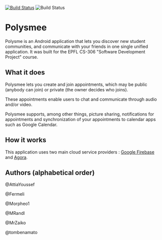 [![Build Status](https://img.shields.io/cirrus/github/MrZaiko/Polysmee)](https://cirrus-ci.com/github/MrZaiko/Polysmee)
![Build Status](https://img.shields.io/codeclimate/coverage/MrZaiko/Polysmee)
# Polysmee
Polysme is an Android application that lets you discover new student communities, and communicate with your friends in one single unified application.
It was built for the EPFL CS-306 "Software Development Project" course.

## What it does

Polysmee lets you create and join appointments, which may be public (anybody can join) or private (the owner decides who joins).

These appointments enable users to chat and communicate through audio and/or video.

Polysmee supports, among other things, picture sharing, notifications for appointments and synchronization of your appointments to calendar apps such as Google Calendar.

## How it works

This application uses two main cloud service providers : [Google Firebase](firebase.google.com) and [Agora](agora.io). 

## Authors (alphabetical order)

@AttiaYoussef

@Fermeli

@Morpheo1

@MRandl

@MrZaiko

@tombenamato